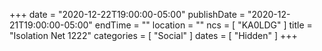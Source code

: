 +++
date = "2020-12-22T19:00:00-05:00"
publishDate = "2020-12-21T19:00:00-05:00"
endTime = ""
location = ""
ncs = [ "KA0LDG" ]
title = "Isolation Net 1222"
categories = [ "Social" ]
dates = [ "Hidden" ]
+++
